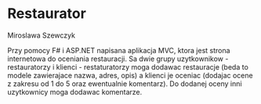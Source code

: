 # Restaurator
Miroslawa Szewczyk


Przy pomocy F# i ASP.NET napisana aplikacja MVC, ktora jest strona internetowa do oceniania restauracji. Sa dwie grupy uzytkownikow - restauratorzy i klienci - restaturatorzy moga dodawac restauracje (beda to modele zawierajace nazwa, adres, opis) a klienci je oceniac (dodajac ocene z zakresu od 1 do 5 oraz ewentualnie komentarz). Do dodanej oceny inni uzytkownicy moga dodawac komentarze.
